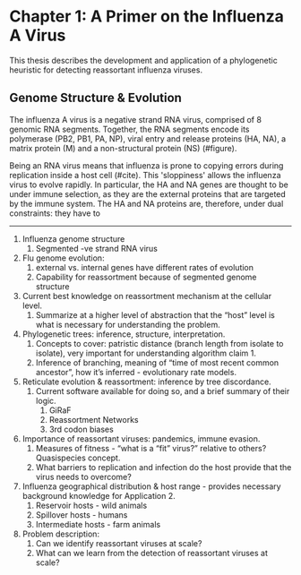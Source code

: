 # Chapter 1: A Primer on the Influenza A Virus

This thesis describes the development and application of a phylogenetic heuristic for detecting reassortant influenza viruses.

## Genome Structure & Evolution

The influenza A virus is a negative strand RNA virus, comprised of 8 genomic RNA segments. Together, the RNA segments encode its polymerase (PB2, PB1, PA, NP), viral entry and release proteins (HA, NA), a matrix protein (M) and a non-structural protein (NS) (#figure). 

Being an RNA virus means that influenza is prone to copying errors during replication inside a host cell (#cite). This 'sloppiness' allows the influenza virus to evolve rapidly. In particular, the HA and NA genes are thought to be under immune selection, as they are the external proteins that are targeted by the immune system. The HA and NA proteins are, therefore, under dual constraints: they have to 

----

1. Influenza genome structure
    1. Segmented -ve strand RNA virus
1. Flu genome evolution:
    1. external vs. internal genes have different rates of evolution
    1. Capability for reassortment because of segmented genome structure
1. Current best knowledge on reassortment mechanism at the cellular level.
    1. Summarize at a higher level of abstraction that the “host” level is what is necessary for understanding the problem.
1. Phylogenetic trees: inference, structure, interpretation.
    1. Concepts to cover: patristic distance (branch length from isolate to isolate), very important for understanding algorithm claim 1.
    1. Inference of branching, meaning of “time of most recent common ancestor”, how it’s inferred - evolutionary rate models.
1. Reticulate evolution & reassortment: inference by tree discordance.
    1. Current software available for doing so, and a brief summary of their logic.
        1. GiRaF
        1. Reassortment Networks
        1. 3rd codon biases
1. Importance of reassortant viruses: pandemics, immune evasion.
    1. Measures of fitness - “what is a “fit” virus?” relative to others? Quasispecies concept.
    1. What barriers to replication and infection do the host provide that the virus needs to overcome?
1. Influenza geographical distribution & host range - provides necessary background knowledge for Application 2.
    1. Reservoir hosts - wild animals
    1. Spillover hosts - humans
    1. Intermediate hosts - farm animals
1. Problem description:
    1. Can we identify reassortant viruses at scale?
    1. What can we learn from the detection of reassortant viruses at scale?
